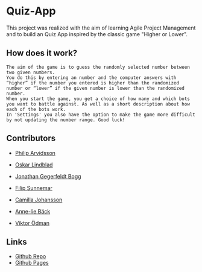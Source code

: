 # Quiz-App

This project was realized with the aim of learning Agile Project Management and to build an Quiz App inspired by the classic game "Higher or Lower".

## How does it work?


```
The aim of the game is to guess the randomly selected number between two given numbers. 
You do this by entering an number and the computer answers with “higher” if the number you entered is higher than the randomized number or “lower” if the given number is lower than the randomized number.
When you start the game, you get a choice of how many and which bots you want to battle against. As well as a short description about how each of the bots work.
In 'Settings' you also have the option to make the game more difficult by not updating the number range. Good luck!

```

## Contributors 
* [Philip Arvidsson](https://github.com/Fluffinator97)  

* [Oskar Lindblad](https://github.com/ozckarr)  

* [Jonathan Gegerfeldt Bogg](https://github.com/boggzer)  

* [Filip Sunnemar](https://github.com/Condif)  

* [Camilla Johansson](https://github.com/millifrill)  

* [Anne-lie Bäck](https://github.com/Anne-Lie-Back)  

* [Viktor Ödman](https://github.com/solkatt) 


## Links

* [Github Repo](https://github.com/solkatt/Quiz-App.git)  
* [Github Pages](https://solkatt.github.io/Quiz-App/index.html) 





